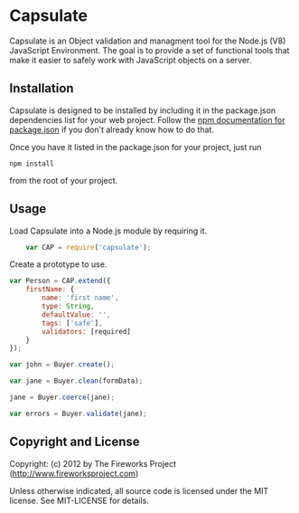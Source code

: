 Capsulate
=========
Capsulate is an Object validation and managment tool for the Node.js (V8)
JavaScript Environment. The goal is to provide a set of functional tools that
make it easier to safely work with JavaScript objects on a server.

## Installation
Capsulate is designed to be installed by including it in the package.json
dependencies list for your web project.  Follow the
[npm documentation for package.json](https://npmjs.org/doc/json.html)
if you don't already know how to do that.

Once you have it listed in the package.json for your project, just run

    npm install

from the root of your project.

## Usage
Load Capsulate into a Node.js module by requiring it.

```JavaScript
    var CAP = require('capsulate');
```

Create a prototype to use.
```JavaScript
var Person = CAP.extend({
	firstName: {
		name: 'first name',
		type: String,
		defaultValue: '',
		tags: ['safe'],
		validators: [required]
	}
});

var john = Buyer.create();

var jane = Buyer.clean(formData);

jane = Buyer.coerce(jane);

var errors = Buyer.validate(jane);

```


Copyright and License
---------------------
Copyright: (c) 2012 by The Fireworks Project (http://www.fireworksproject.com)

Unless otherwise indicated, all source code is licensed under the MIT license. See MIT-LICENSE for details.
